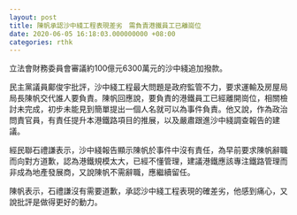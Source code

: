 ```yaml
---
layout: post
title: 陳帆承認沙中綫工程表現差劣　需負責港鐵員工已離崗位
date: 2020-06-05 16:18:03.000000000 +08:00
categories: rthk
---
```


立法會財務委員會審議約100億元6300萬元的沙中綫追加撥款。

民主黨議員鄺俊宇批評，沙中綫工程最大問題是政府監管不力，要求運輸及房屋局局長陳帆交代誰人要負責。陳帆回應說，要負責的港鐵員工已經離開崗位，相關檢討未完成，初步未能見到簡單提出一個人名就可以為事件負責。他又說，作為政治問責官員，有責任提升本港鐵路項目的推展，以及嚴肅跟進沙中綫調查報告的建議。

經民聯石禮謙表示，沙中綫報告顯示陳帆於事件中沒有責任，為早前要求陳帆辭職而向對方道歉，認為港鐵規模太大，已經不懂管理，建議港鐵應該專注鐵路管理而非成為地產發展商，又說陳帆不需辭職，應繼續留任。

陳帆表示，石禮謙沒有需要道歉，承認沙中綫工程表現的確差劣，他感到痛心，又說批評是做得更好的動力。
